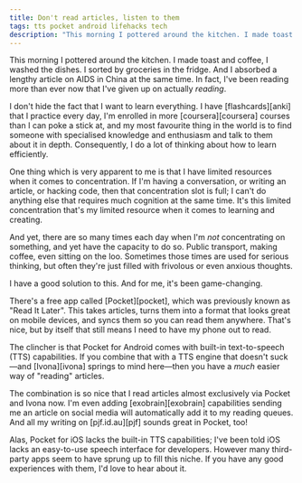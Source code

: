 ```yaml
---
title: Don't read articles, listen to them
tags: tts pocket android lifehacks tech
description: "This morning I pottered around the kitchen. I made toast and coffee, I washed the dishes. I sorted by groceries in the fridge. And I absorbed a lengthy article on AIDS in China at the same time.  In fact, I've been reading more than ever now that I've given up on actually reading."
---
```


This morning I pottered around the kitchen. I made toast and coffee, I washed
the dishes. I sorted by groceries in the fridge. And I absorbed a lengthy
article on AIDS in China at the same time.  In fact, I've been reading more
than ever now that I've given up on actually *reading*.

<!--more-->

I don't hide the fact that I want to learn everything. I have
[flashcards][anki] that I practice every day, I'm enrolled in more
[coursera][coursera] courses than I can poke a stick at, and my most favourite
thing in the world is to find someone with specialised knowledge and
enthusiasm and talk to them about it in depth. Consequently, I do a lot of
thinking about how to learn efficiently.

One thing which is very apparent to me is that I have limited resources when
it comes to concentration. If I'm having a conversation, or writing an
article, or hacking code, then that concentration slot is full; I can't do
anything else that requires much cognition at the same time. It's this limited
concentration that's my limited resource when it comes to learning and
creating.

And yet, there are so many times each day when I'm *not* concentrating on
something, and yet have the capacity to do so. Public transport, making
coffee, even sitting on the loo. Sometimes those times are used for serious
thinking, but often they're just filled with frivolous or even anxious
thoughts.

I have a good solution to this. And for me, it's been game-changing.

There's a free app called [Pocket][pocket], which was previously known as
"Read It Later". This takes articles, turns them into a format that looks
great on mobile devices, and syncs them so you can read them anywhere. 
That's nice, but by itself that still means I need to have my phone out to
read.

The clincher is that Pocket for Android comes with built-in text-to-speech
(TTS) capabilities. If you combine that with a TTS engine that doesn't
suck—and [Ivona][ivona] springs to mind here—then you have a *much*
easier way of "reading" articles.

The combination is so nice that I read articles almost exclusively via Pocket
and Ivona now. I'm even adding [exobrain][exobrain] capabilities sending me an
article on social media will automatically add it to my reading queues. And
all my writing on [pjf.id.au][pjf] sounds great in Pocket, too!

Alas, Pocket for iOS lacks the built-in TTS capabilities; I've been told
iOS lacks an easy-to-use speech interface for developers. However many
third-party apps seem to have sprung up to fill this niche. If you have any
good experiences with them, I'd love to hear about it.
